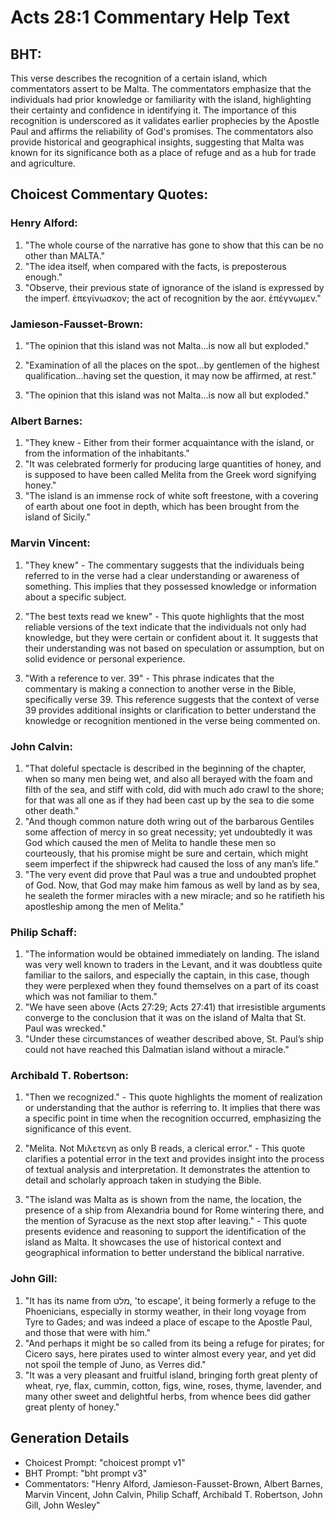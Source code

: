 # Acts 28:1 Commentary Help Text

## BHT:
This verse describes the recognition of a certain island, which commentators assert to be Malta. The commentators emphasize that the individuals had prior knowledge or familiarity with the island, highlighting their certainty and confidence in identifying it. The importance of this recognition is underscored as it validates earlier prophecies by the Apostle Paul and affirms the reliability of God's promises. The commentators also provide historical and geographical insights, suggesting that Malta was known for its significance both as a place of refuge and as a hub for trade and agriculture.

## Choicest Commentary Quotes:
### Henry Alford:
1. "The whole course of the narrative has gone to show that this can be no other than MALTA."
2. "The idea itself, when compared with the facts, is preposterous enough."
3. "Observe, their previous state of ignorance of the island is expressed by the imperf. ἐπεγίνωσκον; the act of recognition by the aor. ἐπέγνωμεν."

### Jamieson-Fausset-Brown:
1. "The opinion that this island was not Malta...is now all but exploded." 

2. "Examination of all the places on the spot...by gentlemen of the highest qualification...having set the question, it may now be affirmed, at rest." 

3. "The opinion that this island was not Malta...is now all but exploded."

### Albert Barnes:
1. "They knew - Either from their former acquaintance with the island, or from the information of the inhabitants."
2. "It was celebrated formerly for producing large quantities of honey, and is supposed to have been called Melita from the Greek word signifying honey."
3. "The island is an immense rock of white soft freestone, with a covering of earth about one foot in depth, which has been brought from the island of Sicily."

### Marvin Vincent:
1. "They knew" - The commentary suggests that the individuals being referred to in the verse had a clear understanding or awareness of something. This implies that they possessed knowledge or information about a specific subject.

2. "The best texts read we knew" - This quote highlights that the most reliable versions of the text indicate that the individuals not only had knowledge, but they were certain or confident about it. It suggests that their understanding was not based on speculation or assumption, but on solid evidence or personal experience.

3. "With a reference to ver. 39" - This phrase indicates that the commentary is making a connection to another verse in the Bible, specifically verse 39. This reference suggests that the context of verse 39 provides additional insights or clarification to better understand the knowledge or recognition mentioned in the verse being commented on.

### John Calvin:
1. "That doleful spectacle is described in the beginning of the chapter, when so many men being wet, and also all berayed with the foam and filth of the sea, and stiff with cold, did with much ado crawl to the shore; for that was all one as if they had been cast up by the sea to die some other death." 
2. "And though common nature doth wring out of the barbarous Gentiles some affection of mercy in so great necessity; yet undoubtedly it was God which caused the men of Melita to handle these men so courteously, that his promise might be sure and certain, which might seem imperfect if the shipwreck had caused the loss of any man’s life."
3. "The very event did prove that Paul was a true and undoubted prophet of God. Now, that God may make him famous as well by land as by sea, he sealeth the former miracles with a new miracle; and so he ratifieth his apostleship among the men of Melita."

### Philip Schaff:
1. "The information would be obtained immediately on landing. The island was very well known to traders in the Levant, and it was doubtless quite familiar to the sailors, and especially the captain, in this case, though they were perplexed when they found themselves on a part of its coast which was not familiar to them."
2. "We have seen above (Acts 27:29; Acts 27:41) that irresistible arguments converge to the conclusion that it was on the island of Malta that St. Paul was wrecked."
3. "Under these circumstances of weather described above, St. Paul’s ship could not have reached this Dalmatian island without a miracle."

### Archibald T. Robertson:
1. "Then we recognized." - This quote highlights the moment of realization or understanding that the author is referring to. It implies that there was a specific point in time when the recognition occurred, emphasizing the significance of this event.

2. "Melita. Not Μιλετενη as only B reads, a clerical error." - This quote clarifies a potential error in the text and provides insight into the process of textual analysis and interpretation. It demonstrates the attention to detail and scholarly approach taken in studying the Bible.

3. "The island was Malta as is shown from the name, the location, the presence of a ship from Alexandria bound for Rome wintering there, and the mention of Syracuse as the next stop after leaving." - This quote presents evidence and reasoning to support the identification of the island as Malta. It showcases the use of historical context and geographical information to better understand the biblical narrative.

### John Gill:
1. "It has its name from מלט, 'to escape', it being formerly a refuge to the Phoenicians, especially in stormy weather, in their long voyage from Tyre to Gades; and was indeed a place of escape to the Apostle Paul, and those that were with him."
2. "And perhaps it might be so called from its being a refuge for pirates; for Cicero says, here pirates used to winter almost every year, and yet did not spoil the temple of Juno, as Verres did."
3. "It was a very pleasant and fruitful island, bringing forth great plenty of wheat, rye, flax, cummin, cotton, figs, wine, roses, thyme, lavender, and many other sweet and delightful herbs, from whence bees did gather great plenty of honey."


## Generation Details
- Choicest Prompt: "choicest prompt v1"
- BHT Prompt: "bht prompt v3"
- Commentators: "Henry Alford, Jamieson-Fausset-Brown, Albert Barnes, Marvin Vincent, John Calvin, Philip Schaff, Archibald T. Robertson, John Gill, John Wesley"
